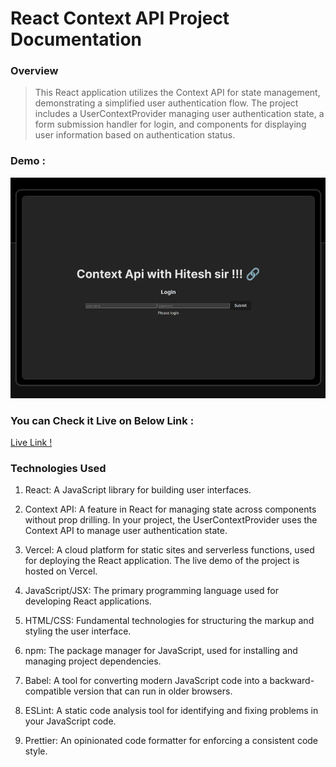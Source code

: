 # React Context API Project Documentation

### Overview

> This React application utilizes the Context API for state management, demonstrating a simplified user authentication flow. The project includes a UserContextProvider managing user authentication state, a form submission handler for login, and components for displaying user information based on authentication status.

### Demo :

![Alt text](react5.png)

### You can Check it Live on Below Link :

[Live Link !](https://context-api-zeta.vercel.app/)

### Technologies Used 

1. React: A JavaScript library for building user interfaces.

2. Context API: A feature in React for managing state across components without prop drilling. In your project, the UserContextProvider uses the Context API to manage user authentication state.

3. Vercel: A cloud platform for static sites and serverless functions, used for deploying the React application. The live demo of the project is hosted on Vercel.

4. JavaScript/JSX: The primary programming language used for developing React applications.

5. HTML/CSS: Fundamental technologies for structuring the markup and styling the user interface.

6. npm: The package manager for JavaScript, used for installing and managing project dependencies.

7. Babel: A tool for converting modern JavaScript code into a backward-compatible version that can run in older browsers.

8. ESLint: A static code analysis tool for identifying and fixing problems in your JavaScript code.

9. Prettier: An opinionated code formatter for enforcing a consistent code style.